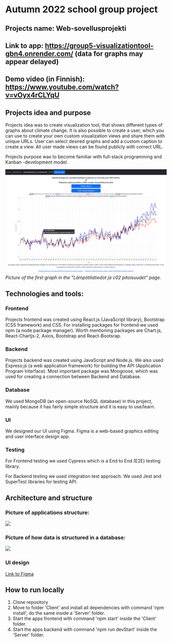 # Autumn 2022 school group project

## Projects name: Web-sovellusprojekti

## Link to app: https://group5-visualizationtool-gbn4.onrender.com/ (data for graphs may appear delayed)

## Demo video (in Finnish): https://www.youtube.com/watch?v=vOyx4rCLYqU

## Projects idea and purpose
Projects idea was to create visualization tool, that shows different types of graphs about climate change. It is also possible to create a user, which you can use to create your own custom visualization views and share them with unique URLs. User can select desired graphs and add a custom caption to create a view. All user made views can be found publicly with correct URL.

Projects purpose was to become familiar with full-stack programming and Kanban -development model.

![](Client/src/assets/Kuvaaja1.png)
*Picture of the first graph in the "Lämpötilatiedot ja c02 pitoisuudet" page.*

## Technologies and tools: 

### Frontend

Projects frontend was created using React.js (JavaScript library), Bootstrap (CSS framework) and CSS. For installing packages for frontend we used npm (a node package manager). Worth mentioning packages are Chart.js, React-Chartjs-2, Axios, Bootstrap and React-Bootsrap.

### Backend

Projects backend was created using JavaScript and Node.js. We also used Express.js (a web application framework) for building the API (Application Program Interface). Most important package was Mongoose, which was used for creating a connection between Backend and Database.


### Database

We used MongoDB (an open-source NoSQL database) in this project, mainly because it has fairly simple structure and it is easy to use/learn.

### UI

We designed our UI using Figma. Figma is a web-based graphics editing and user interface design app.

### Testing

For Frontend testing we used Cypress which is a End to End (E2E) testing library.

For Backend testing we used integration test approach. We used Jest and SuperTest libraries for testing API.

## Architecture and structure

### Picture of applications structure:
![](Client/src/assets/Arkkitehtuuri.png)

### Picture of how data is structured in a database:
![](Client/src/assets/Tietokanta1.png)

### UI design
[Link to Figma](https://www.figma.com/file/tXrYVw573jIBt49oBs0tLg/Group5?node-id=0%3A1)

## How to run locally

1. Clone repository
2. Move to folder 'Client' and install all dependencies with command 'npm install', do the same inside a 'Server' folder.
3. Start the apps frontend with command 'npm start' inside the 'Client' folder.
4. Start the apps backend with command 'npm run devStart' inside the 'Server' folder.
